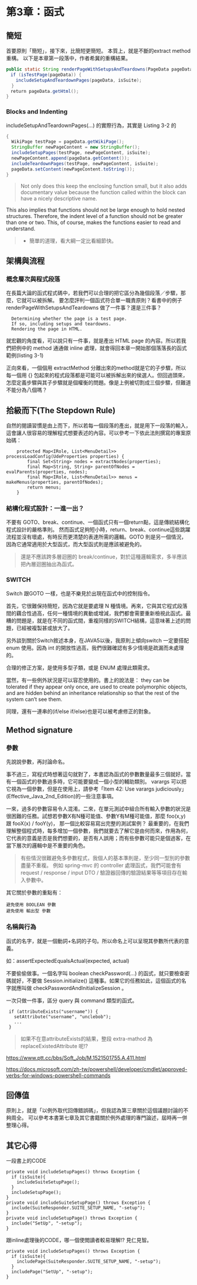 
# 第3章：函式


## 簡短

首要原則「簡短」，接下來，比簡短更簡短。
本質上，就是不斷的extract method重構。
以下是本章第一段落中，作者希冀的重構結果。

``` java
public static String renderPageWithSetupsAndTeardowns(PageData pageData, boolean isSuite) throws Exception {
　if (isTestPage(pageData)) {
　  includeSetupAndTeardownPages(pageData, isSuite);
  }
　return pageData.getHtml();
}
```
### Blocks and Indenting

includeSetupAndTeardownPages(...) 的實際行為，其實是 Listing 3-2 的
``` java 
{
  WikiPage testPage = pageData.getWikiPage();
  StringBuffer newPageContent = new StringBuffer();
  includeSetupPages(testPage, newPageContent, isSuite);
  newPageContent.append(pageData.getContent());
  includeTeardownPages(testPage, newPageContent, isSuite);
  pageData.setContent(newPageContent.toString());
}
```

> Not only does this keep the enclosing function small, but it also adds documentary value because the function called within the block can have a nicely descriptive name.


This also implies that functions should not be large enough to hold nested structures.
Therefore, the indent level of a function should not be greater than one or two. This, of
course, makes the functions easier to read and understand.




> * 簡單的道理，看大綱一定比看細節快。






## 架構與流程

### 概念層次與程式段落

在長篇大論的函式程式碼中，若我們可以合理的把它區分為幾個段落／步驟，那麼，它就可以被拆解。 要怎麼評判一個函式符合單一職責原則？看書中的例子 renderPageWithSetupsAndTeardowns 做了一件事？還是三件事？

```
  Determining whether the page is a test page.
  If so, including setups and teardowns.
  Rendering the page in HTML.
```

就宏觀的角度看，可以說只有一件事，就是產出 HTML page 的內容。所以若我們把例中的 method 通通做 inline 處理，就會得回本章一開始那個落落長的函式範例(listing 3-1)

正向來看，一個個用 extractMethod 分離出來的method就是它的子步驟，所以每一個用 {} 包起來的程式段落都是可能可以被拆解出來的侯選人。但回過頭來，怎麼定義步驟與其子步驟就是個權衡的問題。像是上例被切割成三個步驟，但難道不能分為八個嗎？

## 拾級而下(The Stepdown Rule)

自然的閱讀習慣是由上而下，所以若每一個段落的產出，就是用下一段落的輸入，這會讓人很容易的理解程式想要表述的內容。可以參考一下依此法則撰寫的專案原始碼：

```
    protected Map<IRole, List<MenuDetail>> processLoadConfig(UdeProperties properties) {
        final Set<String> nodes = extractNodes(properties);
        final Map<String, String> parentOfNodes = evalParents(properties, nodes);
        final Map<IRole, List<MenuDetail>> menus = makeMenus(properties, parentOfNodes);
        return menus;
    }
```    

### 結構化程式設計：一進一出？

不要有 GOTO、break、continue、一個函式只有一個return點，這是傳統結構化程式設計的嚴格準則。
然而函式足夠短小時，return、break、continue這些跳躍流程並沒有壞處，有時反而更清楚的表達所需的邏輯。GOTO 則是另一個情況，因為它通常適用於大型函式，而大型函式則是應該被避免的。

> 還是不應該跨多層迴圈的 break/continue，對於這種邏輯需求，多半應該把內層迴圈抽出為函式。

### SWITCH

Switch 跟GOTO 一樣，也是不樂見於出現在函式中的控制指令。

首先，它很難保持簡短，因為它就是要處理 N 種情境。再來，它與其它程式段落間的藕合性過高，任何一種情境的異動或增減，我們都會需要重新檢視此函式。最糟的問題是，就是在不同的函式間，重複同樣的SWITCH結構，這意味著上述的問題，已經被複製甚或放大了。

另外談到關於Switch敘述本身，在JAVA5以後，我原則上傾向switch 一定要搭配enum 使用。因為 int 的開放性過高，我們很難確認有多少情境是疏漏而未處理的。

合理的修正方案，是使用多型子類，或是 ENUM 處理此類需求。

當然，有一些例外狀況是可以容忍使用的。書上的說法是：
they can be tolerated if they appear only once, are used to create polymorphic objects, and are hidden behind an inheritance relationship so that the rest of the system can’t see them.

同理，還有一連串的(if/else if/else)也是可以被考慮修正的對象。


## Method signature

###  參數

先說說參數，再討論命名。

事不過三，寫程式時想著這句就對了，本書認為函式的參數數量最多三個就好。當有一個函式的參數過多時，它可能要變成一個小型的輔助類別。 varargs 可以把它視為一個參數，但是在使用上，請參考「Item 42: Use varargs judiciously」(Effective_Java_2nd_Edition)的一些注意事項。

一來，過多的參數容易令人混淆。二來，在單元測試中組合所有輸入參數的狀況是很困難的任務。試想若參數X有N種可能值、參數Y有M種可能值，那麼 foo(x,y) 跟 fooX(x) / fooY(y)， 那一個比較容易寫出完整的測試案例？
最重要的，在我們理解整個程式時，每多增加一個參數，我們就要去了解它是由何而來，作用為何，它代表的意義是否是我們想要的，是否有人誤用；而有些參數可能只是個過客，在當下層次的邏輯中是不重要的角色。

> 有些情況很難避免多參數程式，我個人的基本準則是，至少同一型別的參數盡量不重複。
> 例如 spring-mvc 的 controller 處理函式，我們可能會有 request / response / input DTO / 驗證器回傳的驗證結果等等項目存在輸入參數中。

其它關於參數的重點有：

    避免使用 BOOLEAN 參數
    避免使用 輸出型 參數


### 名稱與行為

函式的名字，就是一個動詞+名詞的子句。所以命名上可以呈現其參數所代表的意義。

如：assertExpectedEqualsActual(expected, actual)

不要偷偷做事。一個名字叫 boolean checkPassword(...) 的函式，就只要檢查密碼就好，不要做 Session.initialize() 這種事。如果它的任務如此，這個函式的名字就應叫做 checkPasswordAndInitializeSession 。

一次只做一件事，區分 query 與 command 類型的函式。

```
 if (attributeExists("username")) {
   setAttribute("username", "unclebob");
   ...
 }
```

> 如果不在意attributeExists的結果，整段 extra-mathod 為 replaceExistedAttribute 呢!?

https://www.ptt.cc/bbs/Soft_Job/M.1521501755.A.411.html

https://docs.microsoft.com/zh-tw/powershell/developer/cmdlet/approved-verbs-for-windows-powershell-commands

## 回傳值

原則上，就是「以例外取代回傳錯誤碼」，但我認為第三章關於這個議題討論的不夠周全。
可以參考本書第七章及其它書籍關於例外處理的專門論述，屆時再一併整理心得。

## 其它心得

一段書上的CODE

```
private void includeSetupPages() throws Exception {
  if (isSuite){
    includeSuiteSetupPage();
  }
  includeSetupPage();
}
private void includeSuiteSetupPage() throws Exception {
  include(SuiteResponder.SUITE_SETUP_NAME, "-setup");
}
private void includeSetupPage() throws Exception {
  include("SetUp", "-setup");
}
```

跟inline處理後的CODE，哪一個使閲讀者較易理解!? 見仁見智。

```
private void includeSetupPages() throws Exception {
  if (isSuite){
    includePage(SuiteResponder.SUITE_SETUP_NAME, "-setup");
  }
  includePage("SetUp", "-setup");
}
```

